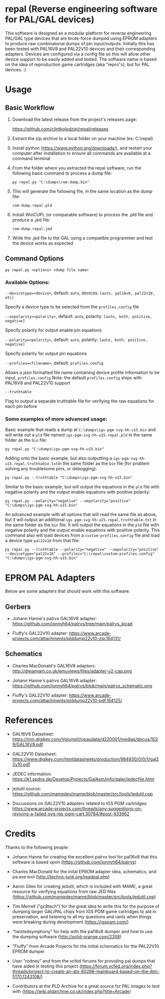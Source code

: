 # repal (Reverse engineering software for PAL/GAL devices)

This software is designed as a modular platform for reverse engineering PAL/GAL type devices that are brute-force dumped using EPROM adapters to produce raw combinatorial dumps of pin input/outputs. Initially this has been tested with PAL16V8 and PAL22V10 devices and their corresponding adapters. Devices are configured via a config file so this will allow other device support to be easily added and tested. The software name is based on the idea of reproduction game cartridges (aka "repro"s), but for PAL devices. :)


# Usage

## Basic Workflow

1. Download the latest release from the project's releases page:

    https://github.com/clintkolodziej/repal/releases

3. Extract the zip archive to a local folder on your machine (ex: C:\repal\)

4. Install python (https://www.python.org/downloads/), and restart your computer after installation to ensure all commands are available at a command terminal

5. From the folder where you extracted the repal software, run the following basic command to process a dump file:

   ``
   py repal.py "C:\dumps\rom-dump.bin"
   ``
  
6. This will generate the following file, in the same location as the dump file:
  
    ``
    rom-dump.repal.pld
    ``
  
7. Install WinCUPL (or comparable software) to process the .pld file and produce a .jed file:

    ``
    rom-dump.repal.jed
    ``

8. Write the .jed file to the GAL using a compatible programmer and test the device works as expected


## Command Options

```
py repal.py <options> <dump file name>
```

### Available Options:

   `--devicetype=<device>`, default: `auto`, devices: `[auto, pal16v8, pal22v10, etc]`

   Specify a device type to be selected from the `profiles.config` file

   `--oepolarity=<polarity>`, default: `auto`, polarity: `[auto, both, positive, negative]`

   Specify polarity for output enable pin equations

   `--polarity=<polarity>`, default: `auto`, polarity: `[auto, both, positive, negative]`

   Specify polarity for output pin equations
   
   `--profiles=<filename>`, default: `profiles.config`

   Allows a json formatted file name containing device profile information to be input, `profiles.config`
   Note: the default `profiles.config` ships with PAL16V8 and PAL22V10 support
   
   `--truthtable`
   
  Flag to output a separate truthtable file for verifying the raw equations for each pin before
    
### Some examples of more advanced usage:  

Basic example that reads a dump at `C:\dumps\igs-pgm-svg-hh-u15.bin` and will write out a `pld` file named `igs-pgm-svg-hh-u15.repal.pld` in the same folder as the `bin` file:
```
py repal.py "C:\dumps\igs-pgm-svg-hh-u15.bin"
```

Adding onto the basic example, but also outputting a `igs-pgm-svg-hh-u15.repal.truthtable.txt`in the same folder as the `bin` file (for problem solving any troublesome pins, or debugging):
```
py repal.py --truthtable "C:\dumps\igs-pgm-svg-hh-u15.bin"
```

Similar to the basic example, but will output the equations in the `pld` file with negative polarity and the output enable equations with positive polarity:
```
py repal.py --polarity="negative" --oepolarity="positive" "C:\dumps\igs-pgm-svg-hh-u15.bin"
```

An advanced example with all options that will read the same file as above, but it will output an additional `igs-pgm-svg-hh-u15.repal.truthtable.txt` in the same folder as the `bin` file.  It will output the equations in the `pld` file with negative polarity and the output enable equations with positive polarity.  This command also will load devices from a `custom-profiles.config` file and load a device type `pal22v10` from that file:
```
py repal.py --truthtable --polarity="negative" --oepolarity="positive" --devicetype="pal22v10" --profiles="C:\repal\custom-profiles.config" "C:\dumps\igs-pgm-svg-hh-u15.bin"
```


# EPROM PAL Adapters

Below are some adapters that should work with this software:

## Gerbers

- Johann Hanne's palrvs GAL16V8 adapter: https://github.com/jonnyh64/palrvs/tree/main/palrvs_kicad

- Fluffy's GAL22V10 adapter: https://www.arcade-projects.com/attachments/plddump22v10-zip.164131/


## Schematics

- Charles MacDonald's GAL16V8 adapters: http://dreamjam.co.uk/emuviews/files/adapter-v2-cap.png

- Johann Hanne's palrvs GAL16V8 adapter: https://github.com/jonnyh64/palrvs/blob/main/palrvs_schematic.png

- Fluffy's GAL22V10 adapter: https://www.arcade-projects.com/attachments/plddump22v10-pdf.164125/


# References

- GAL16V8 Datasheet: https://mm.digikey.com/Volume0/opasdata/d220001/medias/docus/1029/GAL16V8.pdf

- GAL22V10 Datasheet: https://www.digikey.com/htmldatasheets/production/984930/0/0/1/gal22v10.pdf

- JEDEC information: https://k1.spdns.de/Develop/Projects/GalAsm/info/galer/jedecfile.html

- jedutil source: https://github.com/mamedev/mame/blob/master/src/tools/jedutil.cpp

- Discussions on GAL22V10 adapters related to IGS PGM cartridges: https://www.arcade-projects.com/threads/any-suggestions-on-reviving-a-failed-svg-igs-pgm-cart.30784/#post-433962


# Credits

Thanks to the following people:

- Johann Hanne for creating the excellent palrvs tool for pal16v8 that this software is based upon (https://github.com/jonnyh64/palrvs)

- Charles MacDonald for the inital EPROM adapter idea, schematics, and pa.exe tool (http://techno-junk.org/readpal.php)

- Aaron Giles for creating jedutil, which is included with MAME, a great resource for verifying equations from raw JED files (https://github.com/mamedev/mame/blob/master/src/tools/jedutil.cpp)

- Tim Merrell ("gc8tech") for the great idea to write this for the purpose of dumping larger GAL/PAL chips from IGS PGM game cartridges to aid in preservation, and listening to all my questions and rants when things were breaking during development (https://igspgm.com/)

- "twistedsymphony" for help with the pal16v8 dumper and how to use the dumping software (http://solid-orange.com/2358)

- "Fluffy" from Arcade Projects for the initial schematics for the PAL22V10 EPROM dumper

- User "rodney" and from the vcfed forums for providing pal dumps that have aided in testing this project (https://forum.vcfed.org/index.php?threads/project-to-create-an-atx-80286-mainboard-based-on-the-ibm-5170.1243108/)

- Contributors at the PLD Archive for a great source for PAL images to test with (https://wiki.pldarchive.co.uk/index.php?title=Arcade)

